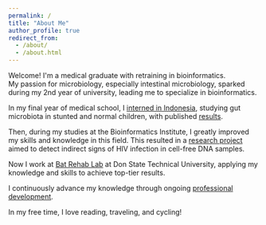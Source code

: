 ```yaml
---
permalink: /
title: "About Me"
author_profile: true
redirect_from: 
  - /about/
  - /about.html
---
```


Welcome! I'm a medical graduate with retraining in bioinformatics.<br>
My passion for microbiology, especially intestinal microbiology, sparked during my 2nd year of university, leading me to specialize in bioinformatics.<br>

In my final year of medical school, I [interned in Indonesia](https://iliapopov17.github.io/portfolio/portfolio-1/), studying gut microbiota in stunted and normal children, with published [results](https://journals.plos.org/plosone/article?id=10.1371/journal.pone.0299349).<br>

Then, during my studies at the Bioinformatics Institute, I greatly improved my skills and knowledge in this field. This resulted in a [research project](https://github.com/iliapopov17/The-shadow-of-HIV) aimed to detect indirect signs of HIV infection in cell-free DNA samples.<br>

Now I work at [Bat Rehab Lab](https://github.com/PopovIILab) at Don State Technical University, applying my knowledge and skills to achieve top-tier results.<br>

I continuously advance my knowledge through ongoing [professional development](https://iliapopov17.github.io/certificates/).<br>

In my free time, I love reading, traveling, and cycling!